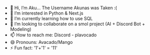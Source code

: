 - 👋 Hi, I’m Aku... The Username Akunas was Taken :(
- 👀 I’m interested in Python & Next.js
- 🌱 I’m currently learning how to use SQL
- 💞️ I’m looking to collaborate on a smol project (AI + Discord Bot + Modeling)
- 📫 How to reach me: Discord - plavocado 
- 😄 Pronouns: Avacado/Mango
- ⚡ Fun fact: '1'+'1' = '11'

<!---
ItzHseni/ItzHseni is a ✨ special ✨ repository because its `README.md` (this file) appears on your GitHub profile.
You can click the Preview link to take a look at your changes.
--->
